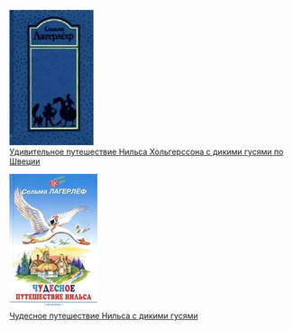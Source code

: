 ![](Удивительное%20путешествие%20Нильса%20Хольгерссона%20с%20дикими%20гусями%20по%20Швеции.jpg)  
[Удивительное путешествие Нильса Хольгерссона с дикими гусями по Швеции](Удивительное%20путешествие%20Нильса%20Хольгерссона%20с%20дикими%20гусями%20по%20Швеции.txt)

![](Чудесное%20путешествие%20Нильса%20с%20дикими%20гусями.jpg)  
[Чудесное путешествие Нильса с дикими гусями](Чудесное%20путешествие%20Нильса%20с%20дикими%20гусями.txt)
